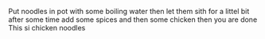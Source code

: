 Put noodles in  pot with some boiling water then let them sith for a littel bit
after some time add some spices and then some chicken then you are done
This si chicken noodles
